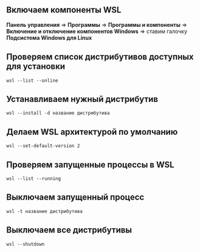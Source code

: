 ## Включаем компоненты WSL

**Панель управления** => **Программы** => **Программы и компоненты** => **Включение и отключение компонентов Windows** => ставим галочку **Подсистема Windows для Linux**


## Проверяем список дистрибутивов доступных для установки
`wsl --list --online`

## Устанавливаем нужный дистрибутив
`wsl --install -d название дистрибутива`

## Делаем WSL архитектурой по умолчанию
`wsl --set-default-version 2`

## Проверяем запущенные процессы в WSL
`wsl --list --running`

## Выключаем запущенный процесс
`wsl -t название дистрибутива`

## Выключаем все дистрибутивы
`wsl --shutdown`